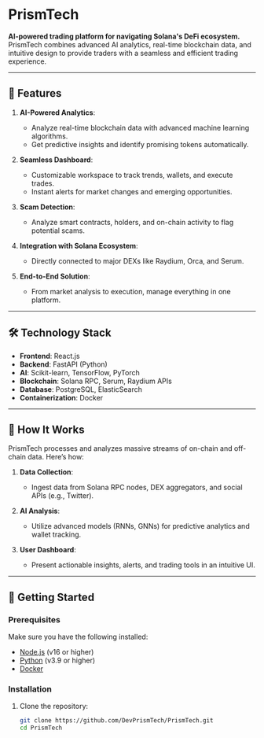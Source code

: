 # PrismTech

**AI-powered trading platform for navigating Solana's DeFi ecosystem.**
PrismTech combines advanced AI analytics, real-time blockchain data, and intuitive design to provide traders with a seamless and efficient trading experience.

---

## 🌟 Features

1. **AI-Powered Analytics**:
   - Analyze real-time blockchain data with advanced machine learning algorithms.
   - Get predictive insights and identify promising tokens automatically.

2. **Seamless Dashboard**:
   - Customizable workspace to track trends, wallets, and execute trades.
   - Instant alerts for market changes and emerging opportunities.

3. **Scam Detection**:
   - Analyze smart contracts, holders, and on-chain activity to flag potential scams.

4. **Integration with Solana Ecosystem**:
   - Directly connected to major DEXs like Raydium, Orca, and Serum.

5. **End-to-End Solution**:
   - From market analysis to execution, manage everything in one platform.

---

## 🛠️ Technology Stack

- **Frontend**: React.js
- **Backend**: FastAPI (Python)
- **AI**: Scikit-learn, TensorFlow, PyTorch
- **Blockchain**: Solana RPC, Serum, Raydium APIs
- **Database**: PostgreSQL, ElasticSearch
- **Containerization**: Docker

---

## 📖 How It Works

PrismTech processes and analyzes massive streams of on-chain and off-chain data. Here’s how:

1. **Data Collection**:
   - Ingest data from Solana RPC nodes, DEX aggregators, and social APIs (e.g., Twitter).

2. **AI Analysis**:
   - Utilize advanced models (RNNs, GNNs) for predictive analytics and wallet tracking.

3. **User Dashboard**:
   - Present actionable insights, alerts, and trading tools in an intuitive UI.

---

## 🚀 Getting Started

### Prerequisites
Make sure you have the following installed:
- [Node.js](https://nodejs.org/) (v16 or higher)
- [Python](https://www.python.org/) (v3.9 or higher)
- [Docker](https://www.docker.com/)

### Installation

1. Clone the repository:
   ```bash
   git clone https://github.com/DevPrismTech/PrismTech.git
   cd PrismTech
